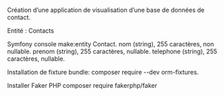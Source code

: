 Création d’une application de visualisation d’une base de données de contact.

Entité : Contacts

Symfony console make:entity Contact.
nom (string), 255 caractères, non nullable.
prenom (string), 255 caractères, nullable.
telephone (string), 255 caractères, nullable.

Installation de fixture bundle:
composer require --dev orm-fixtures.

Installer Faker PHP
composer require fakerphp/faker



